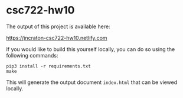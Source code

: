 # csc722-hw10

The output of this project is available here:

https://jncraton-csc722-hw10.netlify.com

If you would like to build this yourself locally, you can do so using the following commands:

    pip3 install -r requirements.txt
    make

This will generate the output document `index.html` that can be viewed locally.

